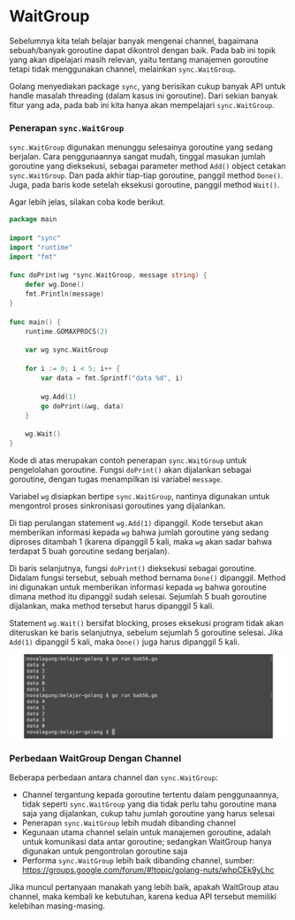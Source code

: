 # WaitGroup

Sebelumnya kita telah belajar banyak mengenai channel, bagaimana sebuah/banyak goroutine dapat dikontrol dengan baik. Pada bab ini topik yang akan dipelajari masih relevan, yaitu tentang manajemen goroutine tetapi tidak menggunakan channel, melainkan `sync.WaitGroup`.

Golang menyediakan package `sync`, yang berisikan cukup banyak API untuk handle masalah threading (dalam kasus ini goroutine). Dari sekian banyak fitur yang ada, pada bab ini kita hanya akan mempelajari `sync.WaitGroup`.

### Penerapan `sync.WaitGroup`

`sync.WaitGroup` digunakan menunggu selesainya goroutine yang sedang berjalan. Cara penggunaannya sangat mudah, tinggal masukan jumlah goroutine yang dieksekusi, sebagai parameter method `Add()` object cetakan `sync.WaitGroup`. Dan pada akhir tiap-tiap goroutine, panggil method `Done()`. Juga, pada baris kode setelah eksekusi goroutine, panggil method `Wait()`.

Agar lebih jelas, silakan coba kode berikut.

```go
package main

import "sync"
import "runtime"
import "fmt"

func doPrint(wg *sync.WaitGroup, message string) {
    defer wg.Done()
    fmt.Println(message)
}

func main() {
    runtime.GOMAXPROCS(2)

    var wg sync.WaitGroup

    for i := 0; i < 5; i++ {
        var data = fmt.Sprintf("data %d", i)

        wg.Add(1)
        go doPrint(&wg, data)
    }

    wg.Wait()
}
```

Kode di atas merupakan contoh penerapan `sync.WaitGroup` untuk pengelolahan goroutine. Fungsi `doPrint()` akan dijalankan sebagai goroutine, dengan tugas menampilkan isi variabel `message`.

Variabel `wg` disiapkan bertipe `sync.WaitGroup`, nantinya digunakan untuk mengontrol proses sinkronisasi goroutines yang dijalankan. 

Di tiap perulangan statement `wg.Add(1)` dipanggil. Kode tersebut akan memberikan informasi kepada `wg` bahwa jumlah goroutine yang sedang diproses ditambah 1 (karena dipanggil 5 kali, maka `wg` akan sadar bahwa terdapat 5 buah goroutine sedang berjalan).

Di baris selanjutnya, fungsi `doPrint()` dieksekusi sebagai goroutine. Didalam fungsi tersebut, sebuah method bernama `Done()` dipanggil. Method ini digunakan untuk memberikan informasi kepada `wg` bahwa goroutine dimana method itu dipanggil sudah selesai. Sejumlah 5 buah goroutine dijalankan, maka method tersebut harus dipanggil 5 kali.

Statement `wg.Wait()` bersifat blocking, proses eksekusi program tidak akan diteruskan ke baris selanjutnya, sebelum sejumlah 5 goroutine selesai. Jika `Add(1)` dipanggil 5 kali, maka `Done()` juga harus dipanggil 5 kali.

![Contoh penerapan `sync.WaitGroup`](images/56_1_waitgroup.png)

### Perbedaan WaitGroup Dengan Channel

Beberapa perbedaan antara channel dan `sync.WaitGroup`:

 - Channel tergantung kepada goroutine tertentu dalam penggunaannya, tidak seperti `sync.WaitGroup` yang dia tidak perlu tahu goroutine mana saja yang dijalankan, cukup tahu jumlah goroutine yang harus selesai
 - Penerapan `sync.WaitGroup` lebih mudah dibanding channel
 - Kegunaan utama channel selain untuk manajemen goroutine, adalah untuk komunikasi data antar goroutine; sedangkan WaitGroup hanya digunakan untuk pengontrolan goroutine saja
 - Performa `sync.WaitGroup` lebih baik dibanding channel, sumber: https://groups.google.com/forum/#!topic/golang-nuts/whpCEk9yLhc

Jika muncul pertanyaan manakah yang lebih baik, apakah WaitGroup atau channel, maka kembali ke kebutuhan, karena kedua API tersebut memiliki kelebihan masing-masing.
